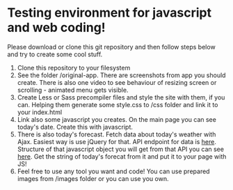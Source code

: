 # Testing environment for javascript and web coding!

Please download or clone this git repository and then follow steps below and try to create some cool stuff. 

1. Clone this repository to your filesystem
2. See the folder /original-app. There are screenshots from app you should create. There is also one video to see behaviour of resizing screen or scrolling - animated menu gets visible.
3. Create Less or Sass precompiler files and style the site with them, if you can. Helping them generate some style.css to /css folder and link it to your index.html
4. Link also some javascript you creates. On the main page you can see today's date. Create this with javascript.
5. There is also today's forecast. Fetch data about today's weather with Ajax. Easiest way is use jQuery for that. API endpoint for data is [here](https://query.yahooapis.com/v1/public/yql?q=select%20*%20from%20weather.forecast%20where%20woeid%20in%20(select%20woeid%20from%20geo.places(1)%20where%20text%3D%22prague%22)&format=json&env=store%3A%2F%2Fdatatables.org%2Falltableswithkeys "endpoint"). Structure of that javascript object you will get from that API you can see [here](https://developer.yahoo.com/weather/ "endpoint"). Get the string of today's forecat from it and put it to your page with JS!
6. Feel free to use any tool you want and code! You can use prepared images from /images folder or you can use you own.
